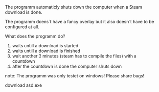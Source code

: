 The programm automaticly shuts down the computer when a Steam download is done.

The programm doens´t have a fancy overlay but it also doesn´t have to be configured at all.

What does the programm do?
1. waits untill a download is started
2. waits untill a download is finished
3. wait another 3 minutes (steam has to compile the files) with a countdown
4. after the countdown is done the computer shuts down

note:
The programm was only testet on windows!
Please share bugs!

download asd.exe 

